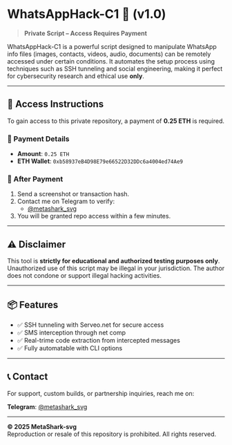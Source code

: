 # WhatsAppHack-C1 🚀 (v1.0)

> **Private Script – Access Requires Payment**

WhatsAppHack-C1 is a powerful script designed to manipulate WhatsApp info files (images, contacts, videos, audio, documents) can be remotely accessed under certain conditions. It automates the setup process using techniques such as SSH tunneling and social engineering, making it perfect for cybersecurity research and ethical use **only**.

---

## 🔐 Access Instructions

To gain access to this private repository, a payment of **0.25 ETH** is required.

### 💸 Payment Details

- **Amount**: `0.25 ETH`
- **ETH Wallet**: `0xb58937eB4D98E79e66522D32DDc6a4004ed74Ae9`

### 🧾 After Payment

1. Send a screenshot or transaction hash.
2. Contact me on Telegram to verify:
   - [@metashark_svg](https://t.me/metashark_svg)
3. You will be granted repo access within a few minutes.

---

## ⚠️ Disclaimer

This tool is **strictly for educational and authorized testing purposes only**. Unauthorized use of this script may be illegal in your jurisdiction. The author does not condone or support illegal hacking activities.

---

## 📦 Features

- ✅ SSH tunneling with Serveo.net for secure access
- ✅ SMS interception through net comp
- ✅ Real-trime code extraction from intercepted messages
- ✅ Fully automatable with CLI options

---

## 📞 Contact

For support, custom builds, or partnership inquiries, reach me on:

**Telegram**: [@metashark_svg](https://t.me/metashark_svg)

---

**© 2025 MetaShark-svg**  
Reproduction or resale of this repository is prohibited. All rights reserved.
